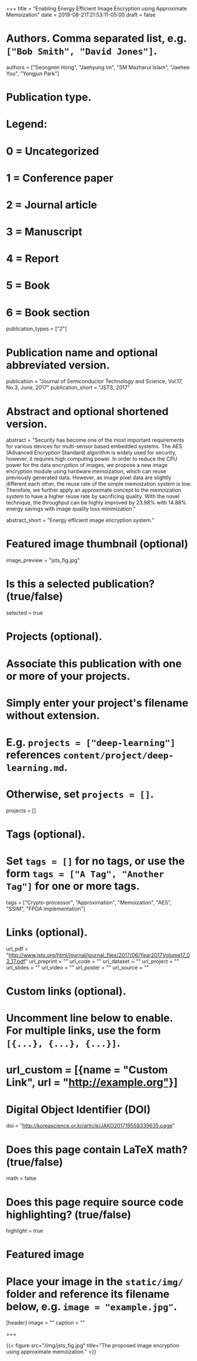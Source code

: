 +++
title = "Enabling Energy Efficient Image Encryption using Approximate Memoization"
date = 2019-08-21T21:53:11-05:00
draft = false

# Authors. Comma separated list, e.g. `["Bob Smith", "David Jones"]`.
authors = ["Seongmin Hong", "Jaehyung Im", "SM Mazharul Islam", "Jaehee You", "Yongjun Park"]

# Publication type.
# Legend:
# 0 = Uncategorized
# 1 = Conference paper
# 2 = Journal article
# 3 = Manuscript
# 4 = Report
# 5 = Book
# 6 = Book section
publication_types = ["2"]

# Publication name and optional abbreviated version.
publication = "Journal of Semiconductor Technology and Science, Vol.17, No.3, June, 2017"
publication_short = "JSTS, 2017"

# Abstract and optional shortened version.
abstract = "Security  has  become  one  of  the  most important requirements for various devices for multi-sensor based embedded systems. The AES (Advanced Encryption  Standard)  algorithm  is  widely  used  for security, however, it requires high computing power. In  order  to  reduce  the  CPU  power  for  the  data encryption  of  images,  we  propose  a  new  image encryption  module  using  hardware  memoization, which can reuse previously generated data. However, as image pixel data are slightly different each other, the reuse rate of the simple memoization system is low. Therefore, we further apply an approximate concept to the memoization system to have a higher reuse rate by  sacrificing  quality.  With  the  novel  technique,  the throughput can be highly improved by 23.98% with 14.88%  energy  savings  with  image  quality  loss minimization."

abstract_short = "Energy efficient image encryption system."

# Featured image thumbnail (optional)
image_preview = "jsts_fig.jpg"

# Is this a selected publication? (true/false)
selected = true

# Projects (optional).
#   Associate this publication with one or more of your projects.
#   Simply enter your project's filename without extension.
#   E.g. `projects = ["deep-learning"]` references `content/project/deep-learning.md`.
#   Otherwise, set `projects = []`.
projects = []

# Tags (optional).
#   Set `tags = []` for no tags, or use the form `tags = ["A Tag", "Another Tag"]` for one or more tags.
tags = ["Crypto-processor", "Approximation", "Memoization", "AES", "SSIM", "FPGA implementation"]

# Links (optional).
url_pdf = "http://www.jsts.org/html/journal/journal_files/2017/06/Year2017Volume17_03_17.pdf"
url_preprint = ""
url_code = ""
url_dataset = ""
url_project = ""
url_slides = ""
url_video = ""
url_poster = ""
url_source = ""

# Custom links (optional).
#   Uncomment line below to enable. For multiple links, use the form `[{...}, {...}, {...}]`.
# url_custom = [{name = "Custom Link", url = "http://example.org"}]

# Digital Object Identifier (DOI)
doi = "http://koreascience.or.kr/article/JAKO201719558339635.page"

# Does this page contain LaTeX math? (true/false)
math = false

# Does this page require source code highlighting? (true/false)
highlight = true

# Featured image
# Place your image in the `static/img/` folder and reference its filename below, e.g. `image = "example.jpg"`.
[header]
image = ""
caption = ""

+++

{{< figure src="/img/jsts_fig.jpg" title="The proposed image encryption using approximate memoization." >}}
